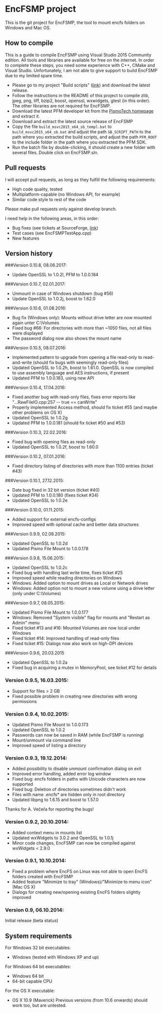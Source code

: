 EncFSMP project
===============

This is the git project for EncFSMP, the tool to mount encfs folders on Windows and Mac OS.

## How to compile ##

This is a guide to compile EncFSMP using Visual Studio 2015 Community edition. All tools and libraries are available for free on the internet.
In order to complete these steps, you need some experience with C++, CMake and Visual Studio. Unfortunately, I am not able to give support to build EncFSMP due to my limited spare time.

- Please go to my project "Build scripts" ([link](https://github.com/rhiestan/build-scripts)) and download the latest release.
- Follow the instructions in the README of this project to compile zlib, jpeg, png, tiff, bzip2, boost, openssl, wxwidgets, gtest (in this order). The other libraries are not required for EncFSMP.
- Download the latest PFM developer kit from the [PismoTech homepage](http://pismotec.com/download/) and extract it.
- Download and extract the latest source release of EncFSMP
- Copy the file `build_msvc2015_x64_sb_templ.bat` to `build_msvc2015_x64_sb.bat` and adjust the path `SB_SCRIPT_PATH` to the path where you extracted the build scripts, and adjust the path `PFM_ROOT` to the  include folder in the path where you extracted the PFM SDK.
- Run the batch file by double-clicking, it should create a new folder with several files. Double click on EncFSMP.sln.



## Pull requests ##

I will accept pull requests, as long as they fulfill the following requirements:

- High code quality, tested
- Multiplatform-capable (no Windows API, for example)
- Similar code style to rest of the code

Please make pull requests only against develop branch.

I need help in the following areas, in this order:

- Bug fixes (see tickets at SourceForge, [link](https://sourceforge.net/p/encfsmp/tickets/))
- Test cases (see EncFSMPTestApp.cpp)
- New features


## Version history ##

###Version 0.10.8, 08.06.2017:
- Update OpenSSL to 1.0.2l, PFM to 1.0.0.184

###Version 0.10.7, 02.01.2017:
- Unmount in case of Windows shutdown (bug #56)
- Update OpenSSL to 1.0.2j, boost to 1.62.0

###Version 0.10.6, 01.08.2016:
- Bug fix (Windows only): Mounts without drive letter are now mounted again unter C:\Volumes
- Fixed bug #66: For directories with more than ~1050 files, not all files were displayed
- The password dialog now also shows the mount name


###Version 0.10.5, 08.07.2016:
- Implemented pattern to upgrade from opening a file read-only to read-and-write (should fix bugs with seemingly read-only files)
- Updated OpenSSL to 1.0.2h, boost to 1.61.0. OpenSSL is now compiled to use assembly language and AES instructions, if present
- Updated PFM to 1.0.0.183, using new API


###Version 0.10.4, 17.04.2016:
- Fixed another bug with read-only files, fixes error reports like "...RawFileIO.cpp:257 -- true == canWrite"
- Properly implemented Access method, should fix ticket #55 (and maybe other problems on OS X)
- Updated OpenSSL to 1.0.2g
- Updated PFM to 1.0.0.181 (should fix ticket #50 and #53)


###Version 0.10.3, 22.02.2016:
- Fixed bug with opening files as read-only
- Updated OpenSSL to 1.0.2f, boost to 1.60.0


###Version 0.10.2, 07.01.2016:
- Fixed directory listing of directories with more than 1100 entries (ticket #43)


###Version 0.10.1, 27.12.2015:
- Date bug fixed in 32 bit version (ticket #40)
- Updated PFM to 1.0.0.180 (fixes ticket #34)
- Updated OpenSSL to 1.0.2e


###Version 0.10.0, 01.11.2015:
- Added support for external encfs-configs
- Improved speed with optional cache and better data structures


###Version 0.9.9, 02.08.2015:
- Updated OpenSSL to 1.0.2d
- Updated Pismo File Mount to 1.0.0.178

###Version 0.9.8, 15.06.2015:
- Updated OpenSSL to 1.0.2c
- Fixed bug with handling last write time, fixes ticket #25
- Improved speed while reading directories on Windows
- Windows: Added option to mount drives as Local or Network drives
- Windows: Added option not to mount a new volume using a drive letter (only under C:\Volumes)

###Version 0.9.7, 08.05.2015:
- Updated Pismo File Mount to 1.0.0.177
- Windows: Removed "System visible" flag for mounts and "Restart as Admin" menu
- Fixed ticket #13 and #16: Mounted Volumes are now local under Windows
- Fixed ticket #14: Improved handling of read-only files
- Fixed ticket #15: Dialogs now also work on high-DPI devices


###Version 0.9.6, 20.03.2015
- Updated OpenSSL to 1.0.2a
- Fixed bug in acquiring a mutex in MemoryPool, see ticket #12 for details


### Version 0.9.5, 16.03.2015:
- Support for files > 2 GB
- Fixed possible problem in creating new directories with wrong permissions


### Version 0.9.4, 10.02.2015:
- Updated Pismo File Mount to 1.0.0.173
- Updated OpenSSL to 1.0.2
- Passwords can now be saved in RAM (while EncFSMP is running)
- Mount/unmount via command line
- Improved speed of listing a directory


### Version 0.9.3, 19.12.2014:
- Added possibility to disable unmount confirmation dialog on exit
- Improved error handling, added error log window
- Fixed bug: encfs folders in paths with Unicode characters are now supported
- Fixed bug: Deletion of directories sometimes didn't work
- Files with name .encfs* are hidden only in root directory
- Updated libpng to 1.6.15 and boost to 1.57.0

Thanks for A. Večeřa for reporting the bugs!

### Version 0.9.2, 20.10.2014:
- Added context menu in mounts list
- Updated wxWidgets to 3.0.2 and OpenSSL to 1.0.1j
- Minor code changes, EncFSMP can now be compiled against wxWidgets < 2.9.0

### Version 0.9.1, 10.10.2014:
- Fixed a problem where EncFS on Linux was not able to open EncFS folders created with EncFSMP
- Added feature "Minimize to tray" (Windows)/"Minimize to menu icon" (Mac OS X)
- Dialogs for creating new/opening existing EncFS folders slightly improved

### Version 0.9, 06.10.2014:

Initial release (beta status)


System requirements
-------------------

For Windows 32 bit executables:

* Windows (tested with Windows XP and up)

For Windows 64 bit executables:

* Windows 64 bit
* 64-bit capable CPU

For the OS X executable:

* OS X 10.9 (Maverick)
Previous versions (from 10.6 onwards) should work too, but are untested.
